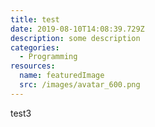 ```yaml
---
title: test
date: 2019-08-10T14:08:39.729Z
description: some description
categories:
  - Programming
resources:
  name: featuredImage
  src: /images/avatar_600.png
---
```

test3
